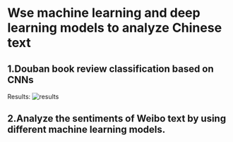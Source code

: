 # Wse machine learning and deep learning models to analyze Chinese text

## 1.Douban book review classification based on CNNs
Results:
![results](https://user-images.githubusercontent.com/56328382/127980319-1702fc87-bb8f-40d1-965d-1a56ddc9611f.png)


## 2.Analyze the sentiments of Weibo text by using different machine learning models.  



